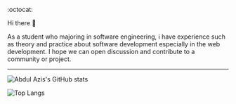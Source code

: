 :octocat:  

Hi there 👋  

As a student who majoring in software engineering, i have experience such as theory and practice about software development especially in the web development. I hope we can open discussion and contribute to a community or project.  

___

![Abdul Azis's GitHub stats](https://github-readme-stats.vercel.app/api?username=isntaz1s&show_icons=true&hide=issues&custom_title=isntaz1s's+stats&theme=dark)

![Top Langs](https://github-readme-stats.vercel.app/api/top-langs/?username=isntaz1s&layout=compact&custom_title=Most+Languages+Used&theme=dark)
